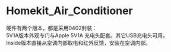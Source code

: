 # Homekit_Air_Conditioner
硬件有两个版本，都是采用0402封装：
<br>5V1A版本外观专门与Apple 5V1A 充电头配套。其它USB充电头可用。
<br>Inside版本直接从空调内部取电和红外反馈，安装在空调内部。

